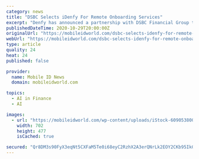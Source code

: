 ```yaml
---
category: news
title: "DSBC Selects iDenfy For Remote Onboarding Services"
excerpt: "Denfy has announced a partnership with DSBC Financial Group that will see it provide its remote authentication services"
publishedDateTime: 2020-10-29T20:00:00Z
originalUrl: "https://mobileidworld.com/dsbc-selects-idenfy-for-remote-onboarding-services-1110291/"
webUrl: "https://mobileidworld.com/dsbc-selects-idenfy-for-remote-onboarding-services-1110291/"
type: article
quality: 24
heat: 24
published: false

provider:
  name: Mobile ID News
  domain: mobileidworld.com

topics:
  - AI in Finance
  - AI

images:
  - url: "https://mobileidworld.com/wp-content/uploads/iStock-609053800-e1500053167738.jpg"
    width: 702
    height: 477
    isCached: true

secured: "Qr8DM3s90FyX3eqNt5CXFaM5Te0i68eyC2RzhX2A3erQNrLk2EOY2CKb95IkGKc6igQyajEQeeynI8QhIs9vGJv+JkYLv3nPbK6TX7Eb3UjBXXTupN+4/gzluu4LLx/t1O41osGpWu5cygzZTEojtaIqNia3NFGu6lmRIbF8YJCnx1u7QgUGeEfwgSDwsdY5oaztmugYi+6pbLzr8EANYG1Bykd943KnPHxNcfJIPVinnIS2Pb/Q9/17JIHFtiaAGNF7L8TNfmI1C0E1zuJy3uw7++MzFvI7XzqrgSEdD5x5c0e8RtU6s+eVlm7h9KdCMwOyRq7elyDPQ14RvjaYGuYe+W+rdvJdo2V9mGGi80U=;5hNefA2o6AWMW8TXeAXAWQ=="
---
```



